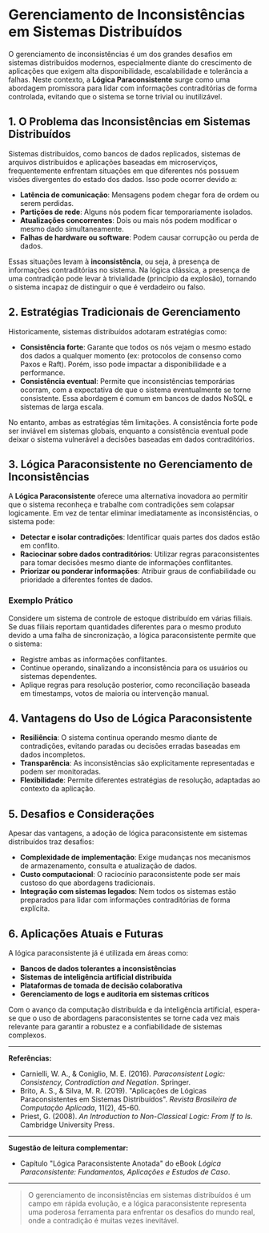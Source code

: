 # Gerenciamento de Inconsistências em Sistemas Distribuídos

O gerenciamento de inconsistências é um dos grandes desafios em sistemas distribuídos modernos, especialmente diante do crescimento de aplicações que exigem alta disponibilidade, escalabilidade e tolerância a falhas. Neste contexto, a **Lógica Paraconsistente** surge como uma abordagem promissora para lidar com informações contraditórias de forma controlada, evitando que o sistema se torne trivial ou inutilizável.

## 1. O Problema das Inconsistências em Sistemas Distribuídos

Sistemas distribuídos, como bancos de dados replicados, sistemas de arquivos distribuídos e aplicações baseadas em microserviços, frequentemente enfrentam situações em que diferentes nós possuem visões divergentes do estado dos dados. Isso pode ocorrer devido a:

- **Latência de comunicação**: Mensagens podem chegar fora de ordem ou serem perdidas.
- **Partições de rede**: Alguns nós podem ficar temporariamente isolados.
- **Atualizações concorrentes**: Dois ou mais nós podem modificar o mesmo dado simultaneamente.
- **Falhas de hardware ou software**: Podem causar corrupção ou perda de dados.

Essas situações levam à **inconsistência**, ou seja, à presença de informações contraditórias no sistema. Na lógica clássica, a presença de uma contradição pode levar à trivialidade (princípio da explosão), tornando o sistema incapaz de distinguir o que é verdadeiro ou falso.

## 2. Estratégias Tradicionais de Gerenciamento

Historicamente, sistemas distribuídos adotaram estratégias como:

- **Consistência forte**: Garante que todos os nós vejam o mesmo estado dos dados a qualquer momento (ex: protocolos de consenso como Paxos e Raft). Porém, isso pode impactar a disponibilidade e a performance.
- **Consistência eventual**: Permite que inconsistências temporárias ocorram, com a expectativa de que o sistema eventualmente se torne consistente. Essa abordagem é comum em bancos de dados NoSQL e sistemas de larga escala.

No entanto, ambas as estratégias têm limitações. A consistência forte pode ser inviável em sistemas globais, enquanto a consistência eventual pode deixar o sistema vulnerável a decisões baseadas em dados contraditórios.

## 3. Lógica Paraconsistente no Gerenciamento de Inconsistências

A **Lógica Paraconsistente** oferece uma alternativa inovadora ao permitir que o sistema reconheça e trabalhe com contradições sem colapsar logicamente. Em vez de tentar eliminar imediatamente as inconsistências, o sistema pode:

- **Detectar e isolar contradições**: Identificar quais partes dos dados estão em conflito.
- **Raciocinar sobre dados contraditórios**: Utilizar regras paraconsistentes para tomar decisões mesmo diante de informações conflitantes.
- **Priorizar ou ponderar informações**: Atribuir graus de confiabilidade ou prioridade a diferentes fontes de dados.

### Exemplo Prático

Considere um sistema de controle de estoque distribuído em várias filiais. Se duas filiais reportam quantidades diferentes para o mesmo produto devido a uma falha de sincronização, a lógica paraconsistente permite que o sistema:

- Registre ambas as informações conflitantes.
- Continue operando, sinalizando a inconsistência para os usuários ou sistemas dependentes.
- Aplique regras para resolução posterior, como reconciliação baseada em timestamps, votos de maioria ou intervenção manual.

## 4. Vantagens do Uso de Lógica Paraconsistente

- **Resiliência**: O sistema continua operando mesmo diante de contradições, evitando paradas ou decisões erradas baseadas em dados incompletos.
- **Transparência**: As inconsistências são explicitamente representadas e podem ser monitoradas.
- **Flexibilidade**: Permite diferentes estratégias de resolução, adaptadas ao contexto da aplicação.

## 5. Desafios e Considerações

Apesar das vantagens, a adoção de lógica paraconsistente em sistemas distribuídos traz desafios:

- **Complexidade de implementação**: Exige mudanças nos mecanismos de armazenamento, consulta e atualização de dados.
- **Custo computacional**: O raciocínio paraconsistente pode ser mais custoso do que abordagens tradicionais.
- **Integração com sistemas legados**: Nem todos os sistemas estão preparados para lidar com informações contraditórias de forma explícita.

## 6. Aplicações Atuais e Futuras

A lógica paraconsistente já é utilizada em áreas como:

- **Bancos de dados tolerantes a inconsistências**
- **Sistemas de inteligência artificial distribuída**
- **Plataformas de tomada de decisão colaborativa**
- **Gerenciamento de logs e auditoria em sistemas críticos**

Com o avanço da computação distribuída e da inteligência artificial, espera-se que o uso de abordagens paraconsistentes se torne cada vez mais relevante para garantir a robustez e a confiabilidade de sistemas complexos.

---

**Referências:**

- Carnielli, W. A., & Coniglio, M. E. (2016). *Paraconsistent Logic: Consistency, Contradiction and Negation*. Springer.
- Brito, A. S., & Silva, M. R. (2019). "Aplicações de Lógicas Paraconsistentes em Sistemas Distribuídos". *Revista Brasileira de Computação Aplicada*, 11(2), 45-60.
- Priest, G. (2008). *An Introduction to Non-Classical Logic: From If to Is*. Cambridge University Press.

---

**Sugestão de leitura complementar:**  
- Capítulo "Lógica Paraconsistente Anotada" do eBook *Lógica Paraconsistente: Fundamentos, Aplicações e Estudos de Caso*.

---

> O gerenciamento de inconsistências em sistemas distribuídos é um campo em rápida evolução, e a lógica paraconsistente representa uma poderosa ferramenta para enfrentar os desafios do mundo real, onde a contradição é muitas vezes inevitável.
